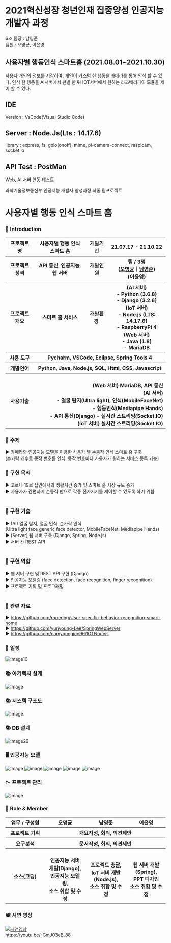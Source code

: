 # 2021혁신성장 청년인재 집중양성 인공지능 개발자 과정

6조 팀장 : 남영준  
팀원 : 오명균, 이윤영  

## 사용자별 행동인식 스마트홈 (2021.08.01~2021.10.30)
사용자 개인의 정보를 저장하여, 개인이 커스텀 한 행동을 카메라를 통해 인식 할 수 있다.
인식 한 행동을 AI서버에서 판별 한 뒤 IOT서버에서 원하는 라즈베리파이 모듈을 제어 할 수 있다.

## IDE

Version : VsCode(Visual Studio Code)

## Server : Node.Js(Lts : 14.17.6)

library : express, fs, gpio(onoff), mime, pi-camera-connect, raspicam, socket.io  

## API Test : PostMan  
Web, AI 서버 연동 테스트  

과학기술정보통신부 인공지능 개발자 양성과정 최종 팀프로젝트  

# 사용자별 행동 인식 스마트 홈

### 👋 Introduction

<table>
    <tr>
        <th>프로젝트 명 </th>
        <th>사용자별 행동 인식 <br> 스마트 홈</th>
        <th>개발기간</th>
        <th>21.07.17 - 21.10.22</th>
    </tr>
    <tr>
        <th>프로젝트 성격</th>
        <th>API 통신, 인공지능, 웹 서버 </th>
        <th>개발인원</th>
        <th>팀 / 3명<br>
          (<a href="https://github.com/ropering">오명균</a>｜<a href="https://github.com/namyoungjun96">남영준</a>) <br>
          (<a href="https://github.com/yunyoung-Lee/">이윤영</a>)
      </th>
    </tr>
      <tr>
        <th>프로젝트 개요</th>
        <th>스마트 홈 서비스</th>
        <th>개발환경&nbsp;</th>
        <th>
            (AI 서버) <br> - Python (3.6.8)  <br> - Django (3.2.6) <br> 
            (IoT 서버) <br> - Node.js (LTS: 14.17.6)  <br> - RaspberryPi 4 <br>
            (Web 서버) <br> - Java (1.8) <br> - MariaDB <br>
        </th>
    </tr>
    <tr>
        <th>사용 도구</th>
        <th colspan="3">Pycharm, VSCode, Eclipse, Spring Tools 4</th>
    </tr>  
    <tr>
        <th>개발언어</th>
        <th colspan="3">Python, Java, Node.js, SQL, Html, CSS, Javascript</th>
    </tr>
    <tr>
        <th>사용기술</th>
        <th colspan="3" style="text-align:right;">
            <br> (Web 서버) MariaDB, API 통신 
            <br> (AI 서버) <br>
                - 얼굴 탐지(Ultra light), 인식(MobileFaceNet) <br>
                - 행동인식(Mediapipe Hands) <br>
                - API 통신(Django)
                - 실시간 스트리밍(Socket.IO)
            <br> (IoT 서버) 실시간 스트리밍(Socket.IO)
        </th>
    </tr>
</table>

### 📼 주제
▶ 카메라와 인공지능 모델을 이용한 사용자 별 손동작 인식 스마트 홈 구축  <br>
(손가락 개수로 동작 번호를 인식. 동작 번호마다 사용자가 원하는 서비스 등록 가능)

### 🎈 구현 목적 <br>
▶ 코로나 19로 집안에서의 생활시간 증가 및 스마트 홈 시장 규모 증가<br>
▶ 사용자가 간편하게 손동작 만으로 각종 전자기기를 제어할 수 있도록 하기 위함<br><br>

### 📡 구현 기술 <br>
▶ (AI) 얼굴 탐지, 얼굴 인식, 손가락 인식 <br> (Ultra light face generic face detector, MobileFaceNet, Mediapipe Hands) <br>
▶ (Server) 웹 서버 구축 (Django, Spring, Node.js) <br>
▶ 서버 간 REST API <br> <br>

### 🎫 구현 역할 <br>
▶ 웹 서버 구현 및 REST API 구현 (Django) <br>
▶ 인공지능 모델링 (face detection, face recognition, finger recognition) <br>
▶ 프로젝트 기획 및 프로그래밍 <br> <br>

### 🧧 관련 자료 <br>
▶ https://github.com/ropering/User-specific-behavior-recognition-smart-home <br>
▶ https://github.com/yunyoung-Lee/SpringWebServer <br>
▶ https://github.com/namyoungjun96/IOTNodejs <br>

### 📆 일정
![image10](https://user-images.githubusercontent.com/50795314/138651337-7bb06b7b-0150-43da-8f9f-7a74ba21e281.png)

### 📚 아키텍처 설계
![image](https://user-images.githubusercontent.com/50795314/138651492-f9ca7953-9a3c-4129-9609-1702aa6b52e7.png)

### 📚 시스템 구조도
![image](https://user-images.githubusercontent.com/50795314/138651894-63084a76-a73a-447c-b0a1-3f7778433d0f.png)

### 📚 DB 설계
![image29](https://user-images.githubusercontent.com/50795314/138651766-5c228421-5a12-4e08-b86c-c87ee72e6918.png)

### 🖥️ 인공지능 모델
![image](https://user-images.githubusercontent.com/50795314/138652222-59859d8c-e875-4d91-a555-9365683f1bc1.png)
![image](https://user-images.githubusercontent.com/50795314/138652273-4bbd7475-eef7-4c60-bd9d-c654c1ed0ed2.png)
![image](https://user-images.githubusercontent.com/50795314/138652291-3b977c45-6be7-4666-a08e-3bcbafe3b440.png)
![image](https://user-images.githubusercontent.com/50795314/138652303-8b05814b-6efb-4e89-a889-704c26979511.png)
![image](https://user-images.githubusercontent.com/50795314/138652334-f084b178-8361-4fc8-8451-1253de16e9a0.png)

### 📉 프로젝트 관리
![image](https://user-images.githubusercontent.com/50795314/138652378-49346f68-1ad7-4bf1-a0bd-b347d4b73c63.png)

### 📑 Role & Member

<table>
    <tr>
        <th width="16%">업무 / 구성원</th>
        <th width="14%">오명균</th>
        <th width="14%">남영준</th>        
        <th width="14%">이윤영</th>        
    </tr>
    <tr>
        <th>프로젝트 기획</th>
        <th colspan="3"> <center>개요작성, 회의, 의견제안 </center> </th>
    </tr>
    <tr>
        <th>요구분석</th>
        <th colspan="3"> <center> 문서작성, 회의, 의견제안 </center> </th>
    </tr>
        <th>소스(코딩)</th>
        <th>
            <br>인공지능 서버 개발(Django), 
            <br>인공지능 모델링,
            <br>소스 취합 및 수정
        </th>
        <th>
            <br>프로젝트 총괄, 
            <br>IoT 서버 개발(Node.js),
            <br>소스 취합 및 수정
        </th>
        <th>
            <br>웹 서버 개발(Spring),
            <br>PPT 디자인  
            <br>소스 취합 및 수정
        </th>
    </tr>
</table>

### 📽 시연 영상 

[![시연영상](http://img.youtube.com/vi/-GmJ03eB_88/0.jpg)](https://youtu.be/-GmJ03eB_88?t=0s) 
<br> https://youtu.be/-GmJ03eB_88
